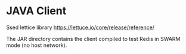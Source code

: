 # JAVA Client
Ssed lettice library
https://lettuce.io/core/release/reference/

The JAR directory contains the client compiled to test Redis in SWARM mode (no host network).
